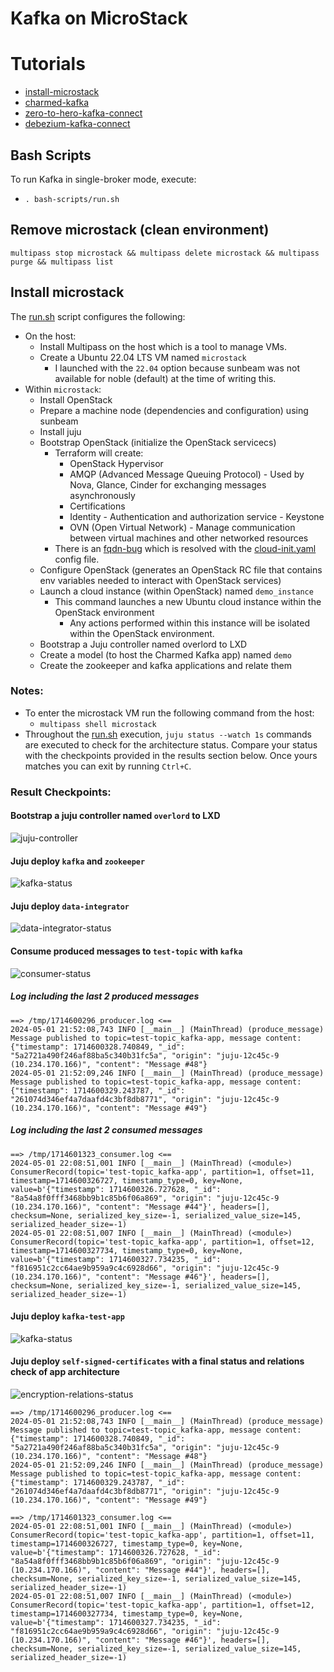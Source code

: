 # Kafka on MicroStack

# Tutorials
* [install-microstack](https://microstack.run)
* [charmed-kafka](https://canonical.com/data/docs/kafka/iaas/t-overview)
* [zero-to-hero-kafka-connect](https://github.com/confluentinc/demo-scene/blob/master/kafka-connect-zero-to-hero/demo_zero-to-hero-with-kafka-connect.adoc)
* [debezium-kafka-connect](https://debezium.io/documentation/reference/stable/architecture.html)

## Bash Scripts
To run Kafka in single-broker mode, execute:
* ```. bash-scripts/run.sh```

## Remove microstack (clean environment)
```multipass stop microstack && multipass delete microstack && multipass purge && multipass list```

## Install microstack
The [run.sh](run.sh) script configures the following:
* On the host:
  * Install Multipass on the host which is a tool to manage VMs.
  * Create a Ubuntu 22.04 LTS VM named ```microstack```
    * I launched with the ```22.04``` option because sunbeam was not available for noble (default) at the time of writing this.
* Within ```microstack```:
  * Install OpenStack
  * Prepare a machine node (dependencies and configuration) using sunbeam
  * Install juju
  * Bootstrap OpenStack (initialize the OpenStack servicecs)
    * Terraform will create:
      * OpenStack Hypervisor
      * AMQP (Advanced Message Queuing Protocol) - Used by Nova, Glance, Cinder for exchanging messages asynchronously
      * Certifications
      * Identity - Authentication and authorization service - Keystone
      * OVN (Open Virtual Network) - Manage communication between virtual machines and other networked resources
    * There is an [fqdn-bug](https://bugs.launchpad.net/snap-openstack/+bug/2030349/comments/6) which is resolved with the [cloud-init.yaml](cloud-init.yaml) config file.
  * Configure OpenStack (generates an OpenStack RC file that contains env variables needed to interact with OpenStack services)
  * Launch a cloud instance (within OpenStack) named ```demo_instance```
    * This command launches a new Ubuntu cloud instance within the OpenStack environment
      * Any actions performed within this instance will be isolated within the OpenStack environment.
  * Bootstrap a Juju controller named overlord to LXD
  * Create a model (to host the Charmed Kafka app) named ```demo```
  * Create the zookeeper and kafka applications and relate them

### Notes:
* To enter the microstack VM run the following command from the host:
  * ```multipass shell microstack```
* Throughout the [run.sh](run.sh) execution, ```juju status --watch 1s``` commands are executed to check for the architecture status. Compare your status with the checkpoints provided in the results section below. Once yours matches you can exit by running ```Ctrl+C```.


### Result Checkpoints:

#### Bootstrap a juju controller named ```overlord``` to LXD

![juju-controller](documentation/juju-controller-lxd.png)

#### Juju deploy ```kafka``` and ```zookeeper```

![kafka-status](documentation/juju-status-kafka.png)

#### Juju deploy ```data-integrator```

![data-integrator-status](documentation/juju-status-data-integrator.png)

#### Consume produced messages to ```test-topic``` with ```kafka```

![consumer-status](documentation/juju-status-consumer.png)
##### Log including the last 2 produced messages
```
==> /tmp/1714600296_producer.log <==
2024-05-01 21:52:08,743 INFO [__main__] (MainThread) (produce_message) Message published to topic=test-topic_kafka-app, message content: {"timestamp": 1714600328.740849, "_id": "5a2721a490f246af88ba5c340b31fc5a", "origin": "juju-12c45c-9 (10.234.170.166)", "content": "Message #48"}
2024-05-01 21:52:09,246 INFO [__main__] (MainThread) (produce_message) Message published to topic=test-topic_kafka-app, message content: {"timestamp": 1714600329.243787, "_id": "261074d346ef4a7daafd4c3bf8db8771", "origin": "juju-12c45c-9 (10.234.170.166)", "content": "Message #49"}
```
##### Log including the last 2 consumed messages
```
==> /tmp/1714601323_consumer.log <==
2024-05-01 22:08:51,001 INFO [__main__] (MainThread) (<module>) ConsumerRecord(topic='test-topic_kafka-app', partition=1, offset=11, timestamp=1714600326727, timestamp_type=0, key=None, value=b'{"timestamp": 1714600326.727628, "_id": "8a54a8f0fff3468bb9b1c85b6f06a869", "origin": "juju-12c45c-9 (10.234.170.166)", "content": "Message #44"}', headers=[], checksum=None, serialized_key_size=-1, serialized_value_size=145, serialized_header_size=-1)
2024-05-01 22:08:51,007 INFO [__main__] (MainThread) (<module>) ConsumerRecord(topic='test-topic_kafka-app', partition=1, offset=12, timestamp=1714600327734, timestamp_type=0, key=None, value=b'{"timestamp": 1714600327.734235, "_id": "f816951c2cc64ae9b959a9c4c6928d66", "origin": "juju-12c45c-9 (10.234.170.166)", "content": "Message #46"}', headers=[], checksum=None, serialized_key_size=-1, serialized_value_size=145, serialized_header_size=-1)
```

#### Juju deploy ```kafka-test-app```

![kafka-status](documentation/juju-status-kafka-test-app.png)

#### Juju deploy ```self-signed-certificates``` with a final status and relations check of app architecture

![encryption-relations-status](documentation/juju-status-encryption-relations.png)

```
==> /tmp/1714600296_producer.log <==
2024-05-01 21:52:08,743 INFO [__main__] (MainThread) (produce_message) Message published to topic=test-topic_kafka-app, message content: {"timestamp": 1714600328.740849, "_id": "5a2721a490f246af88ba5c340b31fc5a", "origin": "juju-12c45c-9 (10.234.170.166)", "content": "Message #48"}
2024-05-01 21:52:09,246 INFO [__main__] (MainThread) (produce_message) Message published to topic=test-topic_kafka-app, message content: {"timestamp": 1714600329.243787, "_id": "261074d346ef4a7daafd4c3bf8db8771", "origin": "juju-12c45c-9 (10.234.170.166)", "content": "Message #49"}
```

```
==> /tmp/1714601323_consumer.log <==
2024-05-01 22:08:51,001 INFO [__main__] (MainThread) (<module>) ConsumerRecord(topic='test-topic_kafka-app', partition=1, offset=11, timestamp=1714600326727, timestamp_type=0, key=None, value=b'{"timestamp": 1714600326.727628, "_id": "8a54a8f0fff3468bb9b1c85b6f06a869", "origin": "juju-12c45c-9 (10.234.170.166)", "content": "Message #44"}', headers=[], checksum=None, serialized_key_size=-1, serialized_value_size=145, serialized_header_size=-1)
2024-05-01 22:08:51,007 INFO [__main__] (MainThread) (<module>) ConsumerRecord(topic='test-topic_kafka-app', partition=1, offset=12, timestamp=1714600327734, timestamp_type=0, key=None, value=b'{"timestamp": 1714600327.734235, "_id": "f816951c2cc64ae9b959a9c4c6928d66", "origin": "juju-12c45c-9 (10.234.170.166)", "content": "Message #46"}', headers=[], checksum=None, serialized_key_size=-1, serialized_value_size=145, serialized_header_size=-1)
```
